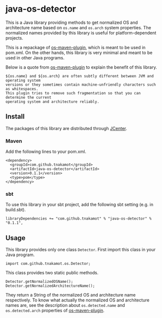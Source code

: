 # java-os-detector

This is a Java library providing methods to get normalized OS and architecture name
based on `os.name` and `os.arch` system properties. The normalized names provided by
this library is useful for platform-dependent projects.

This is a repackage of [os-maven-plugin](https://github.com/trustin/os-maven-plugin),
which is meant to be used in pom.xml. On the other hands, this library is
very minimal and meant to be used in other Java programs.

Below is a quote from [os-maven-plugin](https://github.com/trustin/os-maven-plugin)
to explain the benefit of this library.

    ${os.name} and ${os.arch} are often subtly different between JVM and operating system
    versions or they sometimes contain machine-unfriendly characters such as whitespaces.
    This plugin tries to remove such fragmentation so that you can determine the current
    operating system and architecture reliably.

## Install

The packages of this library are distributed through 
[JCenter](https://bintray.com/bintray/jcenter).

### Maven

Add the following lines to your pom.xml.

    <dependency>
      <groupId>com.github.tnakamot</groupId>
      <artifactId>java-os-detector</artifactId>
      <version>0.1.1</version>
      <type>pom</type>
    </dependency>

### sbt

To use this library in your sbt project, add the following sbt setting
 (e.g. in build.sbt). 

    libraryDependencies += "com.github.tnakamot" % "java-os-detector" % "0.1.1",

## Usage

This library provides only one class `Detector`. First import this class in
your Java program.

    import com.github.tnakamot.os.Detector;

This class provides two static public methods.

    Detector.getNormalizedOSName();
    Detector.getNormalizedArchitectureName();

They return a String of the normalized OS and architecture name respectively.
To know what actually the normalized OS and architecture names are, see
the description about `os.detected.name` and `os.detected.arch` properties
of [os-maven-plugin](https://github.com/trustin/os-maven-plugin).

